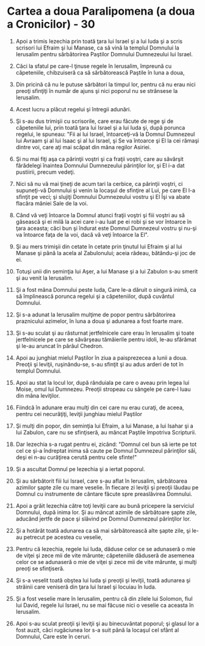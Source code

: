 # Cartea a doua Paralipomena (a doua a Cronicilor) - 30

1. Apoi a trimis Iezechia prin toată ţara lui Israel şi a lui Iuda şi a scris scrisori lui Efraim şi lui Manase, ca să vină la templul Domnului la Ierusalim pentru sărbătorirea Paştilor Domnului Dumnezeului lui Israel. 

2. Căci la sfatul pe care-l ţinuse regele în Ierusalim, împreună cu căpeteniile, chibzuiseră ca să sărbătorească Paştile în luna a doua, 

3. Din pricină că nu le putuse sărbători la timpul lor, pentru că nu erau nici preoţi sfinţiţi în număr de ajuns şi nici poporul nu se strânsese la Ierusalim. 

4. Acest lucru a plăcut regelui şi întregii adunări. 

6. Şi s-au dus trimişii cu scrisorile, care erau făcute de rege şi de căpeteniile lui, prin toată ţara lui Israel şi a lui Iuda şi, după porunca regelui, le spuneau: "Fii ai lui Israel, întoarceţi-vă la Domnul Dumnezeul lui Avraam şi al lui Isaac şi al lui Israel, şi Se va întoarce şi El la cei rămaşi dintre voi, care aţi mai scăpat din mâna regilor Asiriei. 

7. Şi nu mai fiţi aşa ca părinţii voştri şi ca fraţii voştri, care au săvârşit fărădelegi înaintea Domnului Dumnezeului părinţilor lor, şi El i-a dat pustiirii, precum vedeţi. 

8. Nici să nu vă mai ţineţi de acum tari la cerbice, ca părinţii voştri, ci supuneţi-vă Domnului şi venin la locaşul de sfinţire al Lui, pe care El l-a sfinţit pe veci; şi slujiţi Domnului Dumnezeului vostru şi El Îşi va abate flacăra mâniei Sale de la voi. 

9. Când vă veţi întoarce la Domnul atunci fraţii voştri şi fiii voştri au să găsească şi ei milă la acei care i-au luat pe ei robi şi se vor întoarce în ţara aceasta; căci bun şi îndurat este Domnul Dumnezeul vostru şi nu-şi va întoarce faţa de la voi, dacă vă veţi întoarce la El". 

10. Şi au mers trimişii din cetate în cetate prin ţinutul lui Efraim şi al lui Manase şi până la acela al Zabulonului; aceia râdeau, bătându-şi joc de ei. 

11. Totuşi unii din seminţia lui Aşer, a lui Manase şi a lui Zabulon s-au smerit şi au venit la Ierusalim. 

12. Şi a fost mâna Domnului peste Iuda, Care le-a dăruit o singură inimă, ca să împlinească porunca regelui şi a căpeteniilor, după cuvântul Domnului. 

13. Şi s-a adunat la Ierusalim mulţime de popor pentru sărbătorirea praznicului azimelor, în luna a doua şi adunarea a fost foarte mare. 

14. Şi s-au sculat şi au răsturnat jertfelnicele care erau în Ierusalim şi toate jertfelnicele pe care se săvârşeau tămâierile pentru idoli, le-au sfărâmat şi le-au aruncat în pârâul Chedron. 

15. Apoi au junghiat mielul Paştilor în ziua a paisprezecea a lunii a doua. Preoţii şi leviţii, ruşinându-se, s-au sfinţit şi au adus arderi de tot în templul Domnului. 

16. Apoi au stat la locul lor, după rânduiala pe care o aveau prin legea lui Moise, omul lui Dumnezeu. Preoţii stropeau cu sângele pe care-l luau din mâna leviţilor. 

17. Fiindcă în adunare erau mulţi din cei care nu erau curaţi, de aceea, pentru cei necurăţiţi, leviţii junghiau mielul Paştilor 

18. Şi mulţi din popor, din seminţia lui Efraim, a lui Manase, a lui Isahar şi a lui Zabulon, care nu se sfinţiseră, au mâncat Paştile împotriva Scripturii. 

19. Dar Iezechia s-a rugat pentru ei, zicând: "Domnul cel bun să ierte pe tot cel ce şi-a îndreptat inima să caute pe Domnul Dumnezeul părinţilor săi, deşi ei n-au curăţirea cerută pentru cele sfinte!" 

20. Şi a ascultat Domnul pe Iezechia şi a iertat poporul. 

21. Şi au sărbătorit fiii lui Israel, care s-au aflat în Ierusalim, sărbătoarea azimilor şapte zile cu mare veselie. În fiecare zi leviţii şi preoţii lăudau pe Domnul cu instrumente de cântare făcute spre preaslăvirea Domnului. 

22. Apoi a grăit Iezechia către toţi leviţii care au bună pricepere la serviciul Domnului, după inima lor. Şi au mâncat azimile de sărbătoare şapte zile, aducând jertfe de pace şi slăvind pe Domnul Dumnezeul părinţilor lor. 

23. Şi a hotărât toată adunarea ca să mai sărbătorească alte şapte zile, şi le-au petrecut pe acestea cu veselie, 

24. Pentru că Iezechia, regele lui Iuda, dăduse celor ce se adunaseră o mie de viţei şi zece mii de vite mărunte; căpeteniile dăduseră de asemenea celor ce se adunaseră o mie de viţei şi zece mii de vite mărunte, şi mulţi preoţi se sfinţiseră. 

25. Şi s-a veselit toată obştea lui Iuda şi preoţii şi leviţii, toată adunarea şi străinii care veniseră din ţara lui Israel şi locuiau în Iuda. 

26. Şi a fost veselie mare în Ierusalim, pentru că din zilele lui Solomon, fiul lui David, regele lui Israel, nu se mai făcuse nici o veselie ca aceasta în Ierusalim. 

27. Apoi s-au sculat preoţii şi leviţii şi au binecuvântat poporul; şi glasul lor a fost auzit, căci rugăciunea lor s-a suit până la locaşul cel sfânt al Domnului, Care este în ceruri. 

